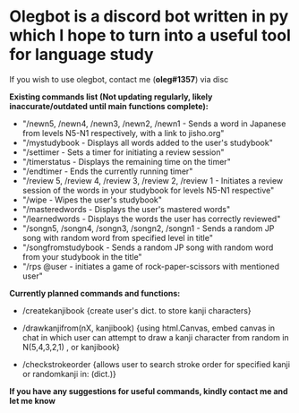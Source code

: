 # Olegbot is a discord bot written in py which I hope to turn into a useful tool for language study

If you wish to use olegbot, contact me (<b>oleg#1357</b>) via disc

<strong>Existing commands list (Not updating regularly, likely inaccurate/outdated until main functions complete):</strong>
          
   - "/newn5, /newn4, /newn3, /newn2, /newn1 - Sends a word in Japanese from levels N5-N1 respectively, with a link to jisho.org"
   - "/mystudybook - Displays all words added to the user's studybook"
   - "/settimer - Sets a timer for initiating a review session"
   - "/timerstatus - Displays the remaining time on the timer"
   - "/endtimer - Ends the currently running timer"
   - "/review 5, /review 4, /review 3, /review 2, /review 1 - Initiates a review session of the words in your studybook for levels N5-N1 respective"
   - "/wipe - Wipes the user's studybook"
   - "/masteredwords - Displays the user's mastered words"
   - "/learnedwords - Displays the words the user has correctly reviewed"
   - "/songn5, /songn4, /songn3, /songn2, /songn1 - Sends a random JP song with random word from specified level in title"
   - "/songfromstudybook - Sends a random JP song with random word from your studybook in the title"
   - "/rps @user - initiates a game of rock-paper-scissors with mentioned user"

<strong>Currently planned commands and functions:</strong>

   - /createkanjibook
    {create user's dict. to store kanji characters}
    
   - /drawkanjifrom(nX, kanjibook)
    {using html.Canvas, embed canvas in chat in which user can attempt to draw a kanji character from random in N(5,4,3,2,1) , or kanjibook}
    
   - /checkstrokeorder
    {allows user to search stroke order for specified kanji or randomkanji in: (dict.)}
    
<strong>If you have any suggestions for useful commands, kindly contact me and let me know</strong>   
    
